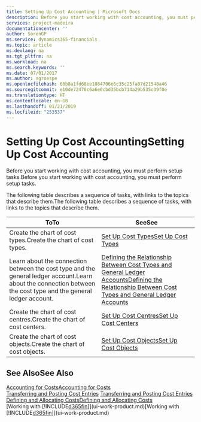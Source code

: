 ```yaml
---
title: Setting Up Cost Accounting | Microsoft Docs
description: Before you start working with cost accounting, you must perform setup tasks.
services: project-madeira
documentationcenter: ''
author: SorenGP
ms.service: dynamics365-financials
ms.topic: article
ms.devlang: na
ms.tgt_pltfrm: na
ms.workload: na
ms.search.keywords: ''
ms.date: 07/01/2017
ms.author: sgroespe
ms.openlocfilehash: 66b8a1fd68ee1084706e6c35c25fa87d21548a46
ms.sourcegitcommit: e10de72476c6a6e0cbd35bcb714a29b535c39f0e
ms.translationtype: HT
ms.contentlocale: en-GB
ms.lasthandoff: 01/21/2019
ms.locfileid: "253537"
---
```

# <a name="setting-up-cost-accounting"></a><span data-ttu-id="51eff-103">Setting Up Cost Accounting</span><span class="sxs-lookup"><span data-stu-id="51eff-103">Setting Up Cost Accounting</span></span>
<span data-ttu-id="51eff-104">Before you start working with cost accounting, you must perform setup tasks.</span><span class="sxs-lookup"><span data-stu-id="51eff-104">Before you start working with cost accounting, you must perform setup tasks.</span></span>  

 <span data-ttu-id="51eff-105">The following table describes a sequence of tasks, with links to the topics that describe them.</span><span class="sxs-lookup"><span data-stu-id="51eff-105">The following table describes a sequence of tasks, with links to the topics that describe them.</span></span>

|<span data-ttu-id="51eff-106">To</span><span class="sxs-lookup"><span data-stu-id="51eff-106">To</span></span>|<span data-ttu-id="51eff-107">See</span><span class="sxs-lookup"><span data-stu-id="51eff-107">See</span></span>|  
|--------|---------|  
|<span data-ttu-id="51eff-108">Create the chart of cost types.</span><span class="sxs-lookup"><span data-stu-id="51eff-108">Create the chart of cost types.</span></span>|[<span data-ttu-id="51eff-109">Set Up Cost Types</span><span class="sxs-lookup"><span data-stu-id="51eff-109">Set Up Cost Types</span></span>](finance-how-to-set-up-cost-types.md)|  
|<span data-ttu-id="51eff-110">Learn about the connection between the cost type and the general ledger account.</span><span class="sxs-lookup"><span data-stu-id="51eff-110">Learn about the connection between the cost type and the general ledger account.</span></span>|[<span data-ttu-id="51eff-111">Defining the Relationship Between Cost Types and General Ledger Accounts</span><span class="sxs-lookup"><span data-stu-id="51eff-111">Defining the Relationship Between Cost Types and General Ledger Accounts</span></span>](finance-defining-the-relationship-between-cost-types-and-general-ledger-accounts.md)|  
|<span data-ttu-id="51eff-112">Create the chart of cost centres.</span><span class="sxs-lookup"><span data-stu-id="51eff-112">Create the chart of cost centers.</span></span>|[<span data-ttu-id="51eff-113">Set Up Cost Centres</span><span class="sxs-lookup"><span data-stu-id="51eff-113">Set Up Cost Centers</span></span>](finance-how-to-set-up-cost-centers.md)|  
|<span data-ttu-id="51eff-114">Create the chart of cost objects.</span><span class="sxs-lookup"><span data-stu-id="51eff-114">Create the chart of cost objects.</span></span>|[<span data-ttu-id="51eff-115">Set Up Cost Objects</span><span class="sxs-lookup"><span data-stu-id="51eff-115">Set Up Cost Objects</span></span>](finance-how-to-set-up-cost-objects.md)|  

## <a name="see-also"></a><span data-ttu-id="51eff-116">See Also</span><span class="sxs-lookup"><span data-stu-id="51eff-116">See Also</span></span>  
[<span data-ttu-id="51eff-117">Accounting for Costs</span><span class="sxs-lookup"><span data-stu-id="51eff-117">Accounting for Costs</span></span>](finance-manage-cost-accounting.md)  
<span data-ttu-id="51eff-118">[Transferring and Posting Cost Entries](finance-transfer-and-post-cost-entries.md) </span><span class="sxs-lookup"><span data-stu-id="51eff-118">[Transferring and Posting Cost Entries](finance-transfer-and-post-cost-entries.md) </span></span>  
[<span data-ttu-id="51eff-119">Defining and Allocating Costs</span><span class="sxs-lookup"><span data-stu-id="51eff-119">Defining and Allocating Costs</span></span>](finance-define-and-allocate-costs.md)  
<span data-ttu-id="51eff-120">[Working with [!INCLUDE[d365fin](includes/d365fin_md.md)]](ui-work-product.md)</span><span class="sxs-lookup"><span data-stu-id="51eff-120">[Working with [!INCLUDE[d365fin](includes/d365fin_md.md)]](ui-work-product.md)</span></span>
